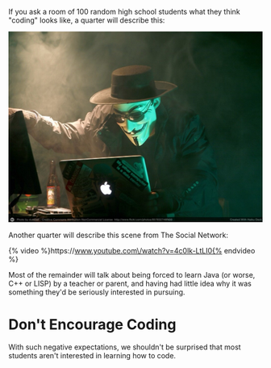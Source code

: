 If you ask a room of 100 random high school students what they think "coding" looks like, a quarter will describe this:

![](/assets/hacker.jpg)

Another quarter will describe this scene from The Social Network:

{% video %}https:\/\/www.youtube.com\/watch?v=4c0lk-LtLI0{% endvideo %}

Most of the remainder will talk about being forced to learn Java \(or worse, C++ or LISP\) by a teacher or parent, and having had little idea why it was something they'd be seriously interested in pursuing.

# Don't Encourage Coding

With such negative expectations, we shouldn't be surprised that most students aren't interested in learning how to code.

